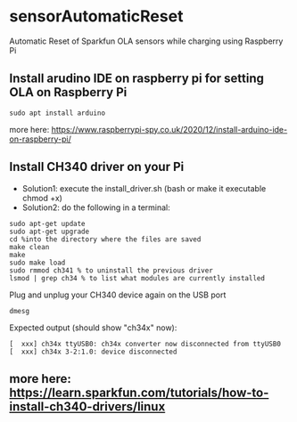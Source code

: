 # sensorAutomaticReset
Automatic Reset of Sparkfun OLA sensors while charging using Raspberry Pi

## Install arudino IDE on raspberry pi for setting OLA on Raspberry Pi
```sudo apt install arduino ```

more here: https://www.raspberrypi-spy.co.uk/2020/12/install-arduino-ide-on-raspberry-pi/

## Install CH340 driver on your Pi
- Solution1: execute the install_driver.sh (bash or make it executable chmod +x)
- Solution2: do the following in a terminal:
```
sudo apt-get update
sudo apt-get upgrade
cd %into the directory where the files are saved
make clean
make
sudo make load
sudo rmmod ch341 % to uninstall the previous driver
lsmod | grep ch34 % to list what modules are currently installed
```

Plug and unplug your CH340 device again on the USB port

```
dmesg
```

Expected output (should show "ch34x" now):
```
[  xxx] ch34x ttyUSB0: ch34x converter now disconnected from ttyUSB0
[  xxx] ch34x 3-2:1.0: device disconnected
```

more here: https://learn.sparkfun.com/tutorials/how-to-install-ch340-drivers/linux
- 
